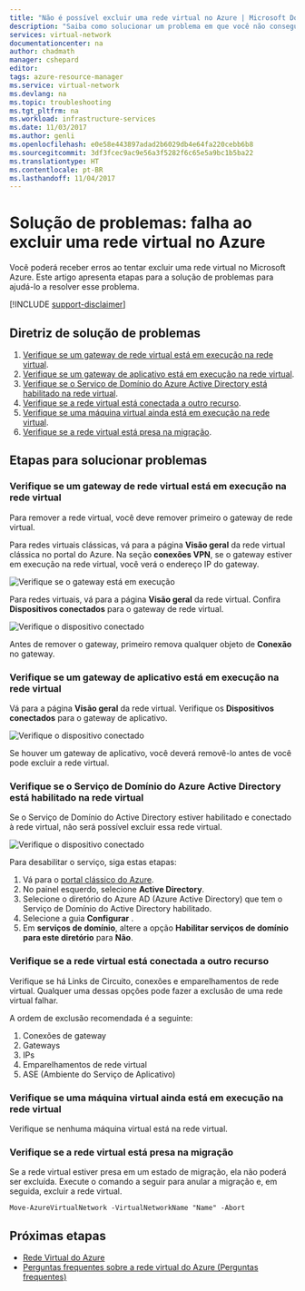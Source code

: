 ```yaml
---
title: "Não é possível excluir uma rede virtual no Azure | Microsoft Docs"
description: "Saiba como solucionar um problema em que você não consegue excluir uma rede virtual no Azure."
services: virtual-network
documentationcenter: na
author: chadmath
manager: cshepard
editor: 
tags: azure-resource-manager
ms.service: virtual-network
ms.devlang: na
ms.topic: troubleshooting
ms.tgt_pltfrm: na
ms.workload: infrastructure-services
ms.date: 11/03/2017
ms.author: genli
ms.openlocfilehash: e0e58e443897adad2b6029db4e64fa220cebb6b8
ms.sourcegitcommit: 3df3fcec9ac9e56a3f5282f6c65e5a9bc1b5ba22
ms.translationtype: HT
ms.contentlocale: pt-BR
ms.lasthandoff: 11/04/2017
---
```

# <a name="troubleshooting-failed-to-delete-a-virtual-network-in-azure"></a>Solução de problemas: falha ao excluir uma rede virtual no Azure

Você poderá receber erros ao tentar excluir uma rede virtual no Microsoft Azure. Este artigo apresenta etapas para a solução de problemas para ajudá-lo a resolver esse problema. 

[!INCLUDE [support-disclaimer](../../includes/support-disclaimer.md)]

## <a name="troubleshooting-guidance"></a>Diretriz de solução de problemas 

1. [Verifique se um gateway de rede virtual está em execução na rede virtual](#check-whether-a-virtual-network-gateway-is-running-in-the-virtual-network).
2. [Verifique se um gateway de aplicativo está em execução na rede virtual](#check-whether-an-application-gateway-is-running-in-the-virtual-network).
3. [Verifique se o Serviço de Domínio do Azure Active Directory está habilitado na rede virtual](#check-whether-azure-active-directory-domain-service-is-enabled-in-the-virtual-network).
4. [Verifique se a rede virtual está conectada a outro recurso](#check-whether-the-virtual-network-is-connected-to-other-resource).
5. [Verifique se uma máquina virtual ainda está em execução na rede virtual](#check-whether-a-virtual-machine-is-still-running-in-the-virtual-network).
6. [Verifique se a rede virtual está presa na migração](#check-whether-the-virtual-network-is-stuck-in-migration).

## <a name="troubleshooting-steps"></a>Etapas para solucionar problemas

### <a name="check-whether-a-virtual-network-gateway-is-running-in-the-virtual-network"></a>Verifique se um gateway de rede virtual está em execução na rede virtual

Para remover a rede virtual, você deve remover primeiro o gateway de rede virtual.

Para redes virtuais clássicas, vá para a página **Visão geral** da rede virtual clássica no portal do Azure. Na seção **conexões VPN**, se o gateway estiver em execução na rede virtual, você verá o endereço IP do gateway. 

![Verifique se o gateway está em execução](media/virtual-network-troubleshoot-cannot-delete-vnet/classic-gateway.png)

Para redes virtuais, vá para a página **Visão geral** da rede virtual. Confira **Dispositivos conectados** para o gateway de rede virtual.

![Verifique o dispositivo conectado](media/virtual-network-troubleshoot-cannot-delete-vnet/vnet-gateway.png)

Antes de remover o gateway, primeiro remova qualquer objeto de **Conexão** no gateway. 

### <a name="check-whether-an-application-gateway-is-running-in-the-virtual-network"></a>Verifique se um gateway de aplicativo está em execução na rede virtual

Vá para a página **Visão geral** da rede virtual. Verifique os **Dispositivos conectados** para o gateway de aplicativo.

![Verifique o dispositivo conectado](media/virtual-network-troubleshoot-cannot-delete-vnet/app-gateway.png)

Se houver um gateway de aplicativo, você deverá removê-lo antes de você pode excluir a rede virtual.

### <a name="check-whether-azure-active-directory-domain-service-is-enabled-in-the-virtual-network"></a>Verifique se o Serviço de Domínio do Azure Active Directory está habilitado na rede virtual

Se o Serviço de Domínio do Active Directory estiver habilitado e conectado à rede virtual, não será possível excluir essa rede virtual. 

![Verifique o dispositivo conectado](media/virtual-network-troubleshoot-cannot-delete-vnet/enable-domain-services.png)

Para desabilitar o serviço, siga estas etapas:

1. Vá para o [portal clássico do Azure](https://manage.windowsazure.com).
2. No painel esquerdo, selecione **Active Directory**.
3. Selecione o diretório do Azure AD (Azure Active Directory) que tem o Serviço de Domínio do Active Directory habilitado.
4. Selecione a guia **Configurar** .
5. Em **serviços de domínio**, altere a opção **Habilitar serviços de domínio para este diretório** para **Não**.  

### <a name="check-whether-the-virtual-network-is-connected-to-other-resource"></a>Verifique se a rede virtual está conectada a outro recurso

Verifique se há Links de Circuito, conexões e emparelhamentos de rede virtual. Qualquer uma dessas opções pode fazer a exclusão de uma rede virtual falhar. 

A ordem de exclusão recomendada é a seguinte:

1. Conexões de gateway
2. Gateways
3. IPs
4. Emparelhamentos de rede virtual
5. ASE (Ambiente do Serviço de Aplicativo)

### <a name="check-whether-a-virtual-machine-is-still-running-in-the-virtual-network"></a>Verifique se uma máquina virtual ainda está em execução na rede virtual

Verifique se nenhuma máquina virtual está na rede virtual.

### <a name="check-whether-the-virtual-network-is-stuck-in-migration"></a>Verifique se a rede virtual está presa na migração

Se a rede virtual estiver presa em um estado de migração, ela não poderá ser excluída. Execute o comando a seguir para anular a migração e, em seguida, excluir a rede virtual.

    Move-AzureVirtualNetwork -VirtualNetworkName "Name" -Abort

## <a name="next-steps"></a>Próximas etapas

- [Rede Virtual do Azure](virtual-networks-overview.md)
- [Perguntas frequentes sobre a rede virtual do Azure (Perguntas frequentes)](virtual-networks-faq.md)

